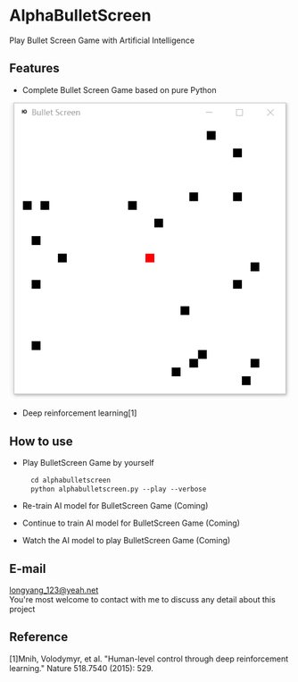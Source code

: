 # AlphaBulletScreen
Play Bullet Screen Game with Artificial Intelligence

## Features
+ Complete Bullet Screen Game based on pure Python

![](./pics/bulletscreen.png)

+ Deep reinforcement learning[1]

## How to use 
+ Play BulletScreen Game by yourself

        cd alphabulletscreen
        python alphabulletscreen.py --play --verbose

+ Re-train AI model for BulletScreen Game (Coming)
+ Continue to train AI model for BulletScreen Game (Coming)
+ Watch the AI model to play BulletScreen Game (Coming)

## E-mail
longyang_123@yeah.net  
You're most welcome to contact with me to discuss any detail about this project

## Reference
[1]Mnih, Volodymyr, et al. "Human-level control through deep reinforcement learning." Nature 518.7540 (2015): 529.